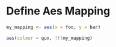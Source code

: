 Define Aes Mapping
================

``` r
my_mapping <- aes(x = foo, y = bar)

aes(colour = qux, !!!my_mapping)
```
